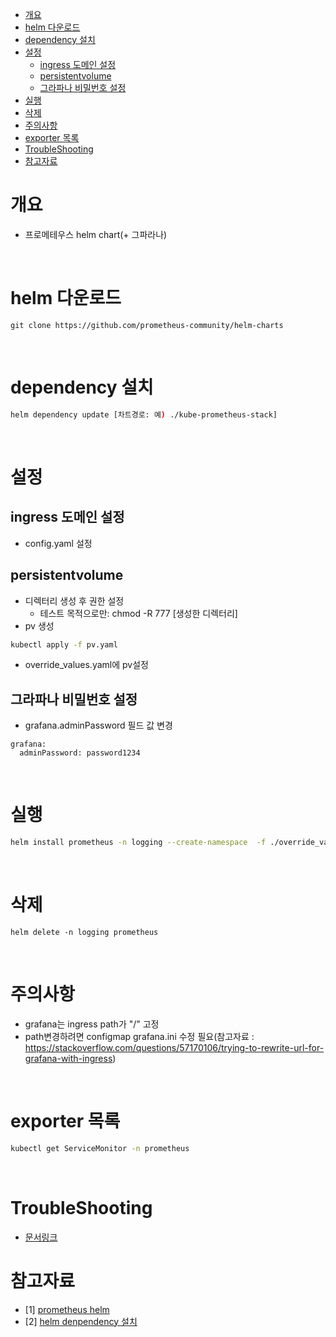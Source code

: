 - [개요](#개요)
- [helm 다운로드](#helm-다운로드)
- [dependency 설치](#dependency-설치)
- [설정](#설정)
  - [ingress 도메인 설정](#ingress-도메인-설정)
  - [persistentvolume](#persistentvolume)
  - [그라파나 비밀번호 설정](#그라파나-비밀번호-설정)
- [실행](#실행)
- [삭제](#삭제)
- [주의사항](#주의사항)
- [exporter 목록](#exporter-목록)
- [TroubleShooting](#troubleshooting)
- [참고자료](#참고자료)

# 개요
* 프로메테우스 helm chart(+ 그파라나)

<br>

# helm 다운로드
```
git clone https://github.com/prometheus-community/helm-charts
```

<br>

# dependency 설치
```sh
helm dependency update [차트경로: 예) ./kube-prometheus-stack]
```

<br>

# 설정
## ingress 도메인 설정
* config.yaml 설정

## persistentvolume
* 디렉터리 생성 후 권한 설정
  * 테스트 목적으로만: chmod -R 777 [생성한 디렉터리]
* pv 생성
```sh
kubectl apply -f pv.yaml
```
* override_values.yaml에 pv설정

## 그라파나 비밀번호 설정
* grafana.adminPassword 필드 값 변경
```
grafana:
  adminPassword: password1234
```

<br>

# 실행
```sh
helm install prometheus -n logging --create-namespace  -f ./override_values.yaml  [차트경로: 예) ./kube-prometheus-stack]
```

<br>

# 삭제
```
helm delete -n logging prometheus 
```

<br>

# 주의사항
* grafana는 ingress path가 "/" 고정
* path변경하려면 configmap grafana.ini 수정 필요(참고자료 : https://stackoverflow.com/questions/57170106/trying-to-rewrite-url-for-grafana-with-ingress)

<br>

# exporter 목록
```sh
kubectl get ServiceMonitor -n prometheus
```

<br>

# TroubleShooting
* [문서링크](./troubleshooting.md)

# 참고자료
* [1] [prometheus helm](https://github.com/prometheus-community/helm-charts)
* [2] [helm denpendency 설치](https://github.com/helm/charts/issues/11750)
